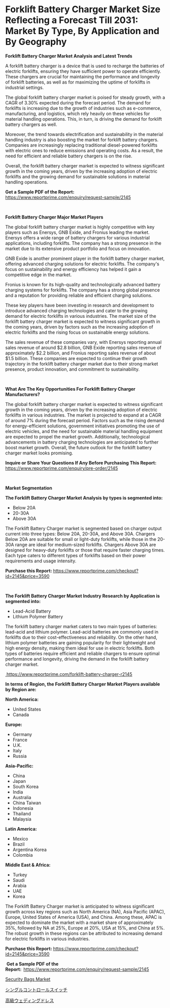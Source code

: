 <p><h1>Forklift Battery Charger Market Size Reflecting a Forecast Till 2031: Market By Type, By Application and By Geography</h1></p><p><strong>Forklift Battery Charger Market Analysis and Latest Trends</strong></p>
<p><p>A forklift battery charger is a device that is used to recharge the batteries of electric forklifts, ensuring they have sufficient power to operate efficiently. These chargers are crucial for maintaining the performance and longevity of forklift batteries, as well as for maximizing the uptime of forklifts in industrial settings.</p><p>The global forklift battery charger market is poised for steady growth, with a CAGR of 3.30% expected during the forecast period. The demand for forklifts is increasing due to the growth of industries such as e-commerce, manufacturing, and logistics, which rely heavily on these vehicles for material handling operations. This, in turn, is driving the demand for forklift battery chargers as well.</p><p>Moreover, the trend towards electrification and sustainability in the material handling industry is also boosting the market for forklift battery chargers. Companies are increasingly replacing traditional diesel-powered forklifts with electric ones to reduce emissions and operating costs. As a result, the need for efficient and reliable battery chargers is on the rise.</p><p>Overall, the forklift battery charger market is expected to witness significant growth in the coming years, driven by the increasing adoption of electric forklifts and the growing demand for sustainable solutions in material handling operations.</p></p>
<p><strong>Get a Sample PDF of the Report:&nbsp;</strong> <a href="https://www.reportprime.com/enquiry/request-sample/2145">https://www.reportprime.com/enquiry/request-sample/2145</a></p>
<p>&nbsp;</p>
<p><strong>Forklift Battery Charger Major Market Players</strong></p>
<p><p>The global forklift battery charger market is highly competitive with key players such as Enersys, GNB Exide, and Fronius leading the market. Enersys offers a wide range of battery chargers for various industrial applications, including forklifts. The company has a strong presence in the market due to its extensive product portfolio and focus on innovation.</p><p>GNB Exide is another prominent player in the forklift battery charger market, offering advanced charging solutions for electric forklifts. The company's focus on sustainability and energy efficiency has helped it gain a competitive edge in the market.</p><p>Fronius is known for its high-quality and technologically advanced battery charging systems for forklifts. The company has a strong global presence and a reputation for providing reliable and efficient charging solutions.</p><p>These key players have been investing in research and development to introduce advanced charging technologies and cater to the growing demand for electric forklifts in various industries. The market size of the forklift battery charger market is expected to witness significant growth in the coming years, driven by factors such as the increasing adoption of electric forklifts and the rising focus on sustainable energy solutions.</p><p>The sales revenue of these companies vary, with Enersys reporting annual sales revenue of around $2.8 billion, GNB Exide reporting sales revenue of approximately $2.2 billion, and Fronius reporting sales revenue of about $1.5 billion. These companies are expected to continue their growth trajectory in the forklift battery charger market due to their strong market presence, product innovation, and commitment to sustainability.</p></p>
<p>&nbsp;</p>
<p><strong>What Are The Key Opportunities For Forklift Battery Charger Manufacturers?</strong></p>
<p><p>The global forklift battery charger market is expected to witness significant growth in the coming years, driven by the increasing adoption of electric forklifts in various industries. The market is projected to expand at a CAGR of around 7% during the forecast period. Factors such as the rising demand for energy-efficient solutions, government initiatives promoting the use of electric vehicles, and the need for sustainable material handling equipment are expected to propel the market growth. Additionally, technological advancements in battery charging technologies are anticipated to further boost market growth. Overall, the future outlook for the forklift battery charger market looks promising.</p></p>
<p><strong>Inquire or Share Your Questions If Any Before Purchasing This Report:</strong> <a href="https://www.reportprime.com/enquiry/pre-order/2145">https://www.reportprime.com/enquiry/pre-order/2145</a></p>
<p>&nbsp;</p>
<p><strong>Market Segmentation</strong></p>
<p><strong>The Forklift Battery Charger Market Analysis by types is segmented into:</strong></p>
<p><ul><li>Below 20A</li><li>20-30A</li><li>Above 30A</li></ul></p>
<p><p>The Forklift Battery Charger market is segmented based on charger output current into three types: Below 20A, 20-30A, and Above 30A. Chargers Below 20A are suitable for small or light-duty forklifts, while those in the 20-30A range are ideal for medium-sized forklifts. Chargers Above 30A are designed for heavy-duty forklifts or those that require faster charging times. Each type caters to different types of forklifts based on their power requirements and usage intensity.</p></p>
<p><strong>Purchase this Report:&nbsp;</strong><a href="https://www.reportprime.com/checkout?id=2145&price=3590">https://www.reportprime.com/checkout?id=2145&price=3590</a></p>
<p>&nbsp;</p>
<p><strong>The Forklift Battery Charger Market Industry Research by Application is segmented into:</strong></p>
<p><ul><li>Lead-Acid Battery</li><li>Lithium Polymer Battery</li></ul></p>
<p><p>The forklift battery charger market caters to two main types of batteries: lead-acid and lithium polymer. Lead-acid batteries are commonly used in forklifts due to their cost-effectiveness and reliability. On the other hand, lithium polymer batteries are gaining popularity for their lightweight and high energy density, making them ideal for use in electric forklifts. Both types of batteries require efficient and reliable chargers to ensure optimal performance and longevity, driving the demand in the forklift battery charger market.</p></p>
<p><a href="https://www.reportprime.com/forklift-battery-charger-r2145">&nbsp;https://www.reportprime.com/forklift-battery-charger-r2145</a></p>
<p><strong>In terms of Region, the Forklift Battery Charger Market Players available by Region are:</strong></p>
<p>
    <p> <strong> North America: </strong>
        <ul>
            <li>United States</li>
            <li>Canada</li>
        </ul>
        </p> 
    <p> <strong> Europe: </strong>
        <ul>
            <li>Germany</li>
            <li>France</li>
            <li>U.K.</li>
            <li>Italy</li>
            <li>Russia</li>
        </ul>
        </p> 
    <p> <strong> Asia-Pacific: </strong>
        <ul>
            <li>China</li>
            <li>Japan</li>
            <li>South Korea</li>
            <li>India</li>
            <li>Australia</li>
            <li>China Taiwan</li>
            <li>Indonesia</li>
            <li>Thailand</li>
            <li>Malaysia</li>
        </ul>
        </p> 
    <p> <strong> Latin America: </strong>
        <ul>
            <li>Mexico</li>
            <li>Brazil</li>
            <li>Argentina Korea</li>
            <li>Colombia</li>
        </ul>
        </p> 
    <p> <strong> Middle East & Africa: </strong>
        <ul>
            <li>Turkey</li>
            <li>Saudi</li>
            <li>Arabia</li>
            <li>UAE</li>
            <li>Korea</li>
        </ul>
    </p>
    </p>
<p><p>The Forklift Battery Charger market is anticipated to witness significant growth across key regions such as North America (NA), Asia Pacific (APAC), Europe, United States of America (USA), and China. Among these, APAC is expected to dominate the market with a market share of approximately 35%, followed by NA at 25%, Europe at 20%, USA at 15%, and China at 5%. The robust growth in these regions can be attributed to increasing demand for electric forklifts in various industries.</p></p>
<p><strong>Purchase this Report: </strong><a href="https://www.reportprime.com/checkout?id=2145&price=3590">https://www.reportprime.com/checkout?id=2145&price=3590</a></p>
<p>&nbsp;<strong>Get a Sample PDF of the Report:&nbsp;&nbsp;</strong><a href="https://www.reportprime.com/enquiry/request-sample/2145">https://www.reportprime.com/enquiry/request-sample/2145</a></p>
<p><strong></strong></p>
<p><p><a href="https://view.publitas.com/reportprime-1/security-bags-market-analysis-and-sze-forecasted-for-period-from-2024-to-2031/">Security Bags Market</a></p><p><a href="https://github.com/LeoraEber/Market-Research-Report-List-1/blob/main/498604872029.md">シングルコントロールスイッチ</a></p><p><a href="https://github.com/tubbs463/Market-Research-Report-List-1/blob/main/783958672028.md">高級ウェディングドレス</a></p></p>